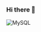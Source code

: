 ### Hi there 👋
![MySQL](https://img.shields.io/badge/mysql-%2300f.svg?style=for-the-badge&logo=mysql&logoColor=white)
